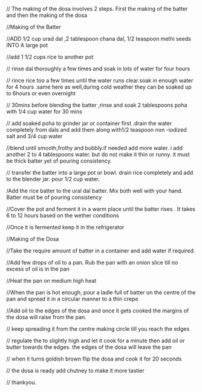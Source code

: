 // The making of the dosa involves 2 steps. First the making of the batter and then the making of the dosa

//Making of the Batter

//ADD 1/2  cup urad dal ,2 tablespoon chana dal, 1/2 teaspoon methi seeds INTO A large pot

//add 1  1/2 cups rice to another  pot

// rinse dal thoroughly a few times and soak in lots of water for  four  hours

// rince  rice too a few times until the water  runs clear.soak in enough water for 4 hours .same here as well,during cold weather they can be soaked  up to 6hours or even overnight

// 30mins before blending the batter ,rinse and soak 2 tablespoons poha with 1/4 cup water for 30 mins

// add soaked poha  to grinder jar or container first .drain the water completely from dals and add them along with1/2 teaspoon  non -iodized salt and 3/4 cup water

//blend until smooth,frothy and bubbly.if needed add more water. i add another 2 to 4 tablespoons water. but do not make it thin or runny. it must be thick batter yet of pouring consistency.

// transfer the batter into a large pot or bowl. drain rice completely and add to the blender jar. pour 1/2 
cup water.

/Add the rice batter to the ural dal batter. Mix both well with your hand. Batter must be of pouring consistency

//Cover the pot and ferment it in a warm place until the batter rises . It takes 6 to 12 hours based on the wether conditions

//Once it is fermented keep it in the refrigerator

//Making of the Dosa

//Take the require amount of batter in a container and add water if required.

//Add few drops of oil to a pan. Rub the pan with an onion slice till no excess of oil is in the pan

//Heat the pan on medium high heat

//When the pan is hot enough, pour a ladle full of batter on the centre of the pan and spread it in a circular manner to a thin crepe

//Add oil to the edges of the dosa and once it gets cooked the margins of the dosa will raise from the pan.

// keep spreading it from the centre making circle till you reach the edges

// regulate the to slightly high and let it cook for a minute then add oil or butter towards the edges. the edges of the dosa will leave the pan

// when it turns goldish brown flip the dosa and cook it for 20 seconds

// the dosa is ready add chutney to make it more tastier

// thankyou.